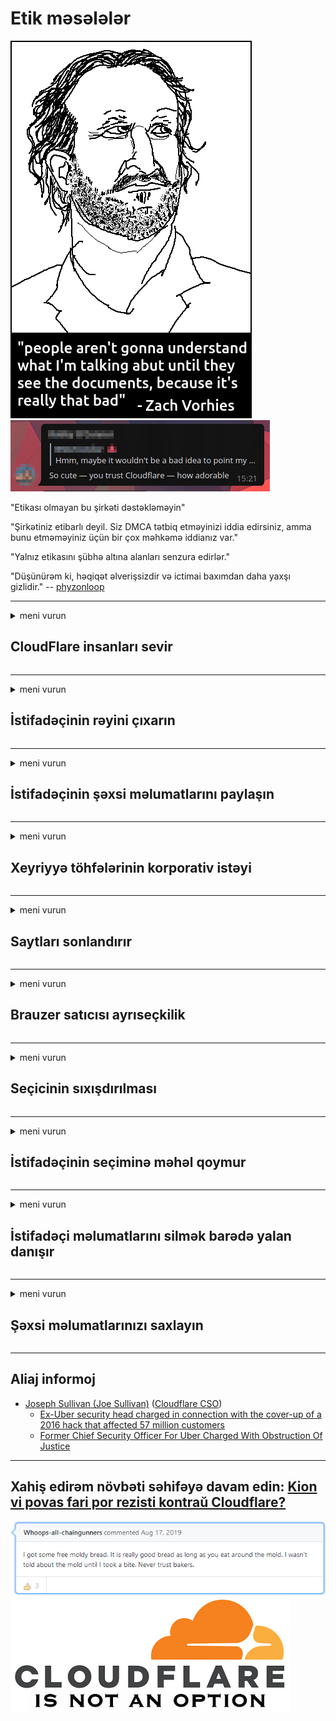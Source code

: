 # Etik məsələlər

![](../image/itsreallythatbad.jpg)
![](../image/telegram/c81238387627b4bfd3dcd60f56d41626.jpg)

"Etikası olmayan bu şirkəti dəstəkləməyin"

"Şirkətiniz etibarlı deyil. Siz DMCA tətbiq etməyinizi iddia edirsiniz, amma bunu etməməyiniz üçün bir çox məhkəmə iddianız var."

"Yalnız etikasını şübhə altına alanları senzura edirlər."

"Düşünürəm ki, həqiqət əlverişsizdir və ictimai baxımdan daha yaxşı gizlidir."  -- [phyzonloop](https://twitter.com/phyzonloop)


---


<details>
<summary>meni vurun

## CloudFlare insanları sevir
</summary>


Cloudflare, qeyri-Cloudflare istifadəçilərinə spam e-poçtlarını göndərir.

- Yalnız seçilmiş abunəçilərə e-poçt göndərin
- İstifadəçi "dayandırın" deyəndə, sonra e-poçt göndərməyi dayandırın

Bu sadədir. Lakin Cloudflare əhəmiyyət vermir.
Cloudflare, onların xidmətindən istifadə bütün spam və ya hücum edənlərin qarşısını ala biləcəyini söylədi.
Cloudflare'yı aktivləşdirmədən necə dayandıra bilərik?


| 🖼 | 🖼 |
| --- | --- |
| ![](../image/cfspam01.jpg) | ![](../image/cfspam03.jpg) |
| ![](../image/cfspam02.jpg) | ![](../image/cfspambrittany.jpg)<br>![](../image/cfspamtwtr.jpg) |

</details>

---

<details>
<summary>meni vurun

## İstifadəçinin rəyini çıxarın
</summary>


Cloudflare senzurası mənfi rəylər.
Twitter-də anti-Cloudflare mətni yazarsanız, Cloudflare işçisindən "Xeyr, belə deyil" mesajı ilə cavab almaq şansınız var.
Hər hansı bir baxış saytına mənfi rəy göndərsəniz, senzuradan keçirməyə çalışacaqlar.


| 🖼 | 🖼 |
| --- | --- |
| ![](../image/cfcenrev_01.jpg)<br>![](../image/cfcenrev_02.jpg) | ![](../image/cfcenrev_03.jpg) |

</details>

---

<details>
<summary>meni vurun

## İstifadəçinin şəxsi məlumatlarını paylaşın
</summary>


Cloudflare-də kütləvi təcavüz problemi var.
Cloudflare, ev sahibi saytlardan şikayət edənlərin şəxsi məlumatlarını paylaşır.
Bəzən səndən əsl şəxsiyyət sənədini göstərməyini xahiş edirlər.
Təcavüzə məruz qalmağınız, təcavüz etməyiniz, ləkələnməyiniz və ya öldürülməyiniz istəmirsinizsə, Cloudflared saytlarından uzaq durursunuz.


| 🖼 | 🖼 |
| --- | --- |
| ![](../image/cfdox_what.jpg) | ![](../image/cfdox_swat.jpg) |
| ![](../image/cfdox_kill.jpg) | ![](../image/cfdox_threat.jpg) |
| ![](../image/cfdox_dox.jpg) | ![](../image/cfdox_ex1.jpg)<br>![](../image/cfdox_ex2.jpg) |

</details>

---

<details>
<summary>meni vurun

## Xeyriyyə töhfələrinin korporativ istəyi
</summary>


CloudFlare xeyriyyəçi töhfələr tələb edir.
Amerikan bir korporasiyanın yaxşı səbəbləri olan qeyri-kommersiya təşkilatları ilə yanaşı sədəqə istəməsi olduqca qorxunc bir haldır.
İnsanları bloklamaq və ya digər insanların vaxtını israf etmək istəsəniz, Cloudflare işçiləri üçün bəzi pizzalar sifariş etmək istəyə bilərsiniz.


![](../image/cfdonate.jpg)

</details>

---

<details>
<summary>meni vurun

## Saytları sonlandırır
</summary>


Saytınız qəfildən aşağı düşsə nə edəcəksiniz?
Cloudflare'nın istifadəçi konfiqurasiyasını sildiyi və ya heç bir xəbərdarlıq etmədən xidməti dayandırması barədə xəbərlər var.
Daha yaxşı bir provayder tapmağı təklif edirik.

![](../image/cftmnt.jpg)

</details>

---

<details>
<summary>meni vurun

## Brauzer satıcısı ayrıseçkilik
</summary>


CloudFlare, Tor-dan çox olmayan brauzer istifadəçilərinə düşmən münasibət bəsləyərkən Firefox istifadə edənlərə üstünlük verir.
Pulsuz olmayan javascript-i icra etməkdən imtina edən Tor istifadəçiləri də düşmən münasibət alırlar.
Bu giriş bərabərsizliyi bir şəbəkə neytrallığından sui-istifadə və səlahiyyətdən sui-istifadə edir.

![](../image/browdifftbcx.gif)

- Sol: Tor brauzeri, Sağ: Chrome. Eyni IP ünvanı.

![](../image/browserdiff.jpg)

- Sol: Tor Brauzer Javascript Əlil, Cookie Yandırıldı
- Sağ: Chrome Javascript effektiv, çerez əlil

![](../image/cfsiryoublocked.jpg)

- Tor (Clearnet IP) olmadan QuteBrowser (kiçik brauzer)

| ***Brauzer*** | ***Giriş müalicəsi*** |
| --- | --- |
| Tor Browser (Javascript effektivdir) | girişə icazə verilir |
| Firefox (Javascript effektivdir) | giriş pozulub |
| Chromium (Javascript effektivdir) | giriş pozulub |
| Chromium or Firefox (Javascript əlil) | Giriş qadağandır |
| Chromium or Firefox (Cookie əlil) | Giriş qadağandır |
| QuteBrowser | Giriş qadağandır |
| lynx | Giriş qadağandır |
| w3m | Giriş qadağandır |
| wget | Giriş qadağandır |


Niyə asan bir problemi həll etmək üçün Səs düyməsini istifadə etmirsiniz?

Bəli, audio düymə var, lakin Tor həmişə işləmir.
Bu mesajı tıkladığınız zaman alacaqsınız:

```
Biraz sonra yenidən cəhd edin
Kompüteriniz və ya şəbəkəniz avtomatlaşdırılmış sorğular göndərə bilər.
İstifadəçilərimizi qorumaq üçün sorğunuzu hazırda işlədə bilmirik.
Daha çox məlumat üçün kömək səhifəmizə müraciət edin
```

</details>

---

<details>
<summary>meni vurun

## Seçicinin sıxışdırılması
</summary>


ABŞ ştatlarında seçicilər səs vermək üçün yaşayış yerlərində dövlət katibinin veb saytı vasitəsi ilə qeydiyyatdan keçirlər.
Respublika nəzarətində olan dövlət katibliyi idarələri, dövlət katibinin veb saytını Cloudflare vasitəsilə proxasiya etməklə seçicilərin sıxışdırılması ilə məşğuldur.
Cloudflare'nin Tor istifadəçilərinə düşmən münasibəti, MITM'nin mərkəzləşdirilmiş bir qlobal nəzarət nöqtəsi mövqeyi və ümumiyyətlə zərərli rolu, potensial seçicilərin qeydiyyata düşməməsini şərtləndirir.
Xüsusilə liberallar məxfiliyə meyllidirlər.
Seçicilərin qeydiyyatı formaları seçicinin siyasi meyli, şəxsi fiziki ünvanı, sosial təminat nömrəsi və doğum tarixi barədə həssas məlumatlar toplayır.
Əksər ştatlar həmin məlumatların alt hissəsini yalnız ictimaiyyətə təqdim edir, ancaq Cloudflare kiməsə səs verməyə qeydiyyatdan keçdikdə bütün məlumatları görür.

Qeyd edək ki, kağız qeydiyyatı Cloudflare-ni aşmır, çünki dövlət məlumatları daxil edən işçilərin katibi məlumatları daxil etmək üçün Cloudflare veb saytından istifadə edə bilər.

| 🖼 | 🖼 |
| --- | --- |
| ![](../image/cfvotm_01.jpg) | ![](../image/cfvotm_02.jpg) |

- Change.org səs toplamaq və tədbirlər görmək üçün məşhur bir veb saytdır.
“hər yerdə insanlar kampaniyalara başlayır, tərəfdarları səfərbər edir və qərarlar qəbul etmək üçün qərar verənlərlə işləyirlər.”
Təəssüf ki, Cloudflare'nın aqressiv süzgəcindən ötəri bir çox insan dəyişiklik.org-a baxa bilmir.
Onların petisiyanı imzalamaları əngəllənir, bununla da onları demokratik prosesdən kənarlaşdırırlar.
OpenPetition kimi digər buludsuz platformadan istifadə problemin aradan qaldırılmasına kömək edir.

| 🖼 | 🖼 |
| --- | --- |
| ![](../image/changeorgasn.jpg) | ![](../image/changeorgtor.jpg) |

- Cloudflare-nin "Afina Layihəsi" dövlət və yerli seçki veb saytlarına pulsuz müəssisə səviyyəsində qorunma təklif edir.
Dedilər "seçiciləri seçki məlumatlarına və seçici qeydiyyatı əldə edə bilərlər", lakin bu bir yalandır, çünki bir çox insanlar saytı ümumiyyətlə görə bilmirlər.

</details>

---

<details>
<summary>meni vurun

## İstifadəçinin seçiminə məhəl qoymur
</summary>


Bir şeydən imtina etsəniz, bu barədə heç bir e-poçt almadığınızı gözləyirsiniz.
Cloudflare, istifadəçinin seçimini qulaqardına vurur və müştərinin razılığı olmadan məlumatları üçüncü tərəf korporasiyaları ilə bölüşür.
Pulsuz planlarını istifadə edirsinizsə, bəzən aylıq abunə almaq istəyərək sizə e-poçt göndərirlər.

![](../image/cfviopl_tp.jpg)

</details>

---

<details>
<summary>meni vurun

## İstifadəçi məlumatlarını silmək barədə yalan danışır
</summary>


Bu köhnə cloudflare müştərinin bloguna görə, Cloudflare hesabları silmək barədə yalan danışır.
Hal-hazırda, bir çox şirkət hesabınızı bağladıqdan və ya sildikdən sonra məlumatlarınızı saxlayır.
Yaxşı şirkətlərin əksəriyyəti bu barədə məxfilik siyasətlərində qeyd edirlər.
Buludlar? Yox.

```
2019-08-05 CloudFlare hesabımı sildikləri barədə mənə təsdiq göndərdi.
2019-10-02 CloudFlare'dən "bir müştəri olduğum üçün" bir e-poçt aldım
```

Cloudflare "çıxarmaq" kəlməsini bilmirdi.
Həqiqətən çıxarılsa, bu keçmiş müştəri niyə bir e-poçt aldı?
O, həmçinin Cloudflare-nin məxfilik siyasətinin bu barədə danışmadığını qeyd etdi.

```
Onların yeni məxfilik siyasəti bir il ərzində məlumatların saxlanılması barədə heç bir söz demir.
```

![](../image/cfviopl_notdel.jpg)

Məxfilik siyasəti LİE olduqda Cloudflare necə etibar etmək olar?

</details>

---

<details>
<summary>meni vurun

## Şəxsi məlumatlarınızı saxlayın
</summary>


Cloudflare hesabının silinməsi çətin səviyyədədir.

```
"Hesab" kateqoriyasından istifadə edərək dəstək bileti təqdim edin,
və mesaj orqanında hesabın silinməsini tələb edin.
Silinməsini tələb etməzdən əvvəl hesabınıza əlavə edilmiş heç bir domen və ya kredit kartınız olmamalıdır.
```

Bu təsdiq e-poçtunu alacaqsınız.

![](../image/cf_deleteandkeep.jpg)

"Silinmə tələbinizi emal etməyə başlamışıq" ancaq "Şəxsi məlumatlarınızı saxlamağa davam edəcəyik".

Buna "etibar edə" bilərsinizmi?

</details>

---

## Aliaj informoj

- [Joseph Sullivan (Joe Sullivan)](../cloudflare_inc/cloudflare_members.md) ([Cloudflare CSO](https://twitter.com/eastdakota/status/1296522269313785862))
  - [Ex-Uber security head charged in connection with the cover-up of a 2016 hack that affected 57 million customers](https://www.businessinsider.com/uber-data-hack-security-head-joe-sullivan-charged-cover-up-2020-8)
  - [Former Chief Security Officer For Uber Charged With Obstruction Of Justice](https://www.justice.gov/usao-ndca/pr/former-chief-security-officer-uber-charged-obstruction-justice)


---

## Xahiş edirəm növbəti səhifəyə davam edin:   [Kion vi povas fari por rezisti kontraŭ Cloudflare?](az.action.md)

![](../image/freemoldybread.jpg)
![](../image/cfisnotanoption.jpg)
